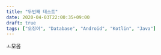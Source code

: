 ```yaml
---
title: "두번째 테스트"
date: 2020-04-03T22:00:35+09:00
draft: true
tags: ["오징어", "Database", "Android", "Kotlin", "Java"]
---
```



ㅗ모몸